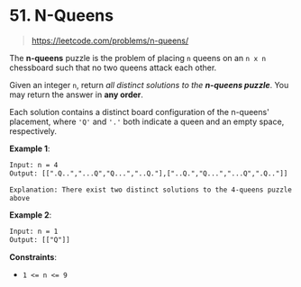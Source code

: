 # 51. N-Queens

> <https://leetcode.com/problems/n-queens/>

The **n-queens** puzzle is the problem of placing `n` queens on an `n x n`
chessboard such that no two queens attack each other.

Given an integer `n`, return *all distinct solutions to the
**n-queens puzzle***. You may return the answer in **any order**.

Each solution contains a distinct board configuration of the n-queens'
placement, where `'Q'` and `'.'` both indicate a queen and an empty space,
respectively.

**Example 1**:

```txt
Input: n = 4
Output: [[".Q..","...Q","Q...","..Q."],["..Q.","Q...","...Q",".Q.."]]

Explanation: There exist two distinct solutions to the 4-queens puzzle as shown
above
```

**Example 2**:

```txt
Input: n = 1
Output: [["Q"]]
```

**Constraints**:

- `1 <= n <= 9`
